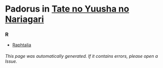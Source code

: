 # Padorus in [Tate no Yuusha no Nariagari](https://myanimelist.net/manga/67617/Tate_no_Yuusha_no_Nariagari)

### R
* [Raphtalia](https://github.com/shadow578/Project-Padoru/blob/master/table-of-contents/characters/Raphtalia.md)

###### This page was automatically generated. If it contains errors, please open a Issue.
